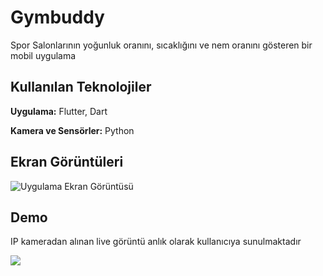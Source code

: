 
# Gymbuddy

Spor Salonlarının yoğunluk oranını, sıcaklığını ve nem oranını gösteren bir mobil uygulama


## Kullanılan Teknolojiler

**Uygulama:** Flutter, Dart

**Kamera ve Sensörler:** Python

  
## Ekran Görüntüleri

![Uygulama Ekran Görüntüsü](https://res.cloudinary.com/duhzykhah/image/upload/v1675501579/Gymbuddy/App%20Screenshots/My_project-1-removebg_th3awu.png) 


  
## Demo

IP kameradan alınan live görüntü anlık olarak kullanıcıya sunulmaktadır

![](https://im.ezgif.com/tmp/ezgif-1-7c07c9682d.gif)
